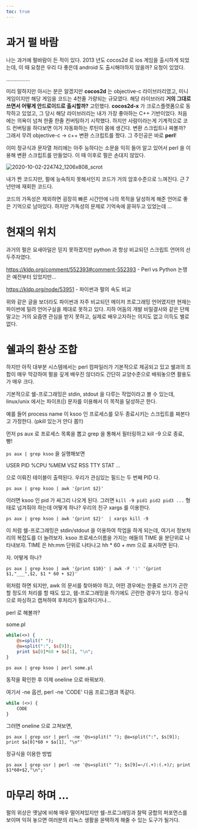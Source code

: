 ```yaml
---
toc: true 
--- 
```



# 과거 펄 바람

나는 과거에 펄바람이 든 적이 있다. 2013 년도 cocos2d 로 ios 게임을 출시하게 되었는데, 이 때 요청은 우리 다 좋은데 android 도 출시해야하지 않을까? 요청이 있었다.

................

미리 말하지만 아시는 분은 알겠지만 __cocos2d__ 는 objective-c 라이브러리였고, 미니게임이지만 해당 게임을 코드는 4천줄 가량되는 규모였다. 해당 라이브러리 __거의 그대로 쓰면서 어떻게 안드로이드로 출시할까?__ 고민했다. __cocos2d-x__ 가 크로스플랫폼으로 동작하고 있었고, 그 당시 해당 라이브러리는 내가 가장 좋아하는 C++ 기반이었다. 처음에는 의욕이 넘쳐 한줄 한줄 컨버팅하기 시작했다. 하지만 사람이라는게 기계적으로 코드 컨버팅을 하다보면 이거 자동화하는 루틴이 몸에 생긴다. 변환 스크립트나 짜볼까? 그래서 무려 objective-c -> c++ 변환 스크립트를 짰다. 그 주인공은 바로 __perl__!

이미 정규식과 문자열 처리에는 아주 능하다는 소문을 익히 들어 알고 있어서 perl 을 이용해 변환 스크립트를 만들었다. 이 때 이후로 펄은 손대지 않았다.

![2020-10-02-224742_1206x808_scrot](https://user-images.githubusercontent.com/3623889/94930455-630f8600-0501-11eb-8ecd-b5dd469755a0.png)

내가 짠 코드지만, 펄에 능숙하지 못해서인지 코드가 거의 암호수준으로 느껴진다. 근 7년만에 재회한 코드다.

코드의 가독성은 제외하면 굉장히 빠른 시간안에 나의 목적을 달성하게 해준 언어로 좋은 기억으로 남아있다. 하지만 가독성의 문제로 기억속에 묻혀두고 있었는데 ...

# 현재의 위치

과거의 펄은 요새아덜은 믿지 못하겠지만 python 과 항상 비교되던 스크립트 언어의 선두주자였다.

https://kldp.org/comment/552393#comment-552393 - Perl vs Python 논쟁은 예전부터 있었지만...

https://kldp.org/node/53951 - 파이썬과 펄의 속도 비교

위와 같은 글을 보더라도 파이썬과 자주 비교되던 메이저 프로그래밍 언어였지만 현재는 파이썬에 밀려 언어구실을 제대로 못하고 있다. 지하 어둠의 개발 비밀결사와 같은 단체말고는 거의 요즘엔 관심을 받지 못하고, 실제로 배우고자하는 의지도 없고 이득도 별로 없다.


# 쉘과의 환상 조합

하지만 아직 대부분 시스템에서는 perl 컴파일러가 기본적으로 제공되고 있고 쉘과의 조합이 매우 막강하여 펄을 깊게 배우진 않더라도 간단히 교양수준으로 배워놓으면 활용도가 매우 크다.

기본적으로 쉘-프로그래밍은 stdin, stdout 을 다루는 작업이라고 볼 수 있는데, linux/unix 에서는 파이프(|) 문자를 이용해서 이 목적을 달성하곤 한다.

예를 들어 process name 이 ksoo 인 프로세스를 모두 종료시키는 스크립트를 짜본다고 가정한다. (pkill 있는거 안다 쫌!!)

먼저 ps aux 로 프로세스 목록을 뽑고 grep 을 통해서 필터링하고 kill -9 으로 종료, 빵!

`ps aux | grep ksoo` 을 실행해보면

USER PID %CPU %MEM VSZ RSS TTY STAT ...

으로 이뤄진 테이블이 출력된다. 우리가 관심있는 필드는 두 번째 PID 다.

```
ps aux | grep ksoo | awk '{print $2}'
```

이러면 ksoo 인 pid 가 싸그리 나오게 된다. 그러면 `kill -9 pid1 pid2 pid3 ...` 형태로 넘겨줘야 하는데 어떻게 하나? 우리의 친구 xargs 를 이용한다.


```
ps aux | grep ksoo | awk '{print $2}'  | xargs kill -9
```

이 처럼 쉘-프로그래밍은 stdin/stdout 을 이용하여 작업을 하게 되는데, 여기서 정보처리의 복잡도를 더 늘려보자. ksoo 프로세스이름을 가지는 애들의 TIME 을 분단위로 나타내보자. TIME 은 hh:mm 단위로 나타나고 hh * 60 + mm 으로 표시하면 된다.

자. 어떻게 하나?

```
ps aux | grep ksoo | awk '{print $10}' | awk -F ':' '{print $1,"___",$2, $1 * 60 + $2}'
```

위처럼 하면 되지만, awk 의 문서를 찾아봐야 하고, 어떤 경우에는 한줄로 쓰기가 곤란할 정도의 처리를 할 때도 있고, 쉡-프로그래밍을 하기에도 곤란한 경우가 있다. 정규식으로 파싱하고 캡쳐하여 후처리가 필요하다거나...

perl 로 해볼까?


some.pl
```perl
while(<>) {
    @s=split(" ");
    @a=split(":", $s[9]);
    print $a[0]*60 + $a[1], "\n";
}

```

```
ps aux | grep ksoo | perl some.pl
````

동작을 확인한 후 이제 oneline 으로 바꿔보자.

여기서 -ne 옵션, perl -ne 'CODE' 다음 프로그램과 똑같다.

```perl
while (<>) {
    CODE
}
```

그러면 oneline 으로 고쳐보면,

```
ps aux | grep usr | perl -ne '@s=split(" "); @a=split(":", $s[9]); print $a[0]*60 + $a[1], "\n"'
```

정규식을 이용한 방법

```
ps aux | grep usr | perl -ne '@s=split(" "); $s[9]=~/(.+):(.+)/; print $1*60+$2,"\n";'
```


# 마무리 하며 ...

펄의 위상은 옛날에 비해 매우 떨어져있지만 쉘-프로그래밍과 찰떡 궁합의 퍼포먼스를 보이며 익혀 놓으면 여러분의 리눅스 생활을 윤택하게 해줄 수 있는 도구가 될거다.
